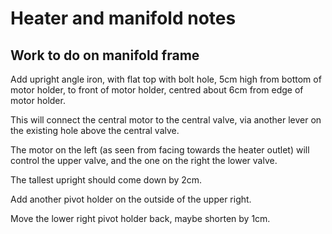 Heater and manifold notes
=========================

Work to do on manifold frame
----------------------------

Add upright angle iron, with flat top with bolt hole, 5cm high from
bottom of motor holder, to front of motor holder, centred about 6cm
from edge of motor holder.

This will connect the central motor to the central valve, via another
lever on the existing hole above the central valve.

The motor on the left (as seen from facing towards the heater outlet)
will control the upper valve, and the one on the right the lower
valve.

The tallest upright should come down by 2cm.

Add another pivot holder on the outside of the upper right.

Move the lower right pivot holder back, maybe shorten by 1cm.
